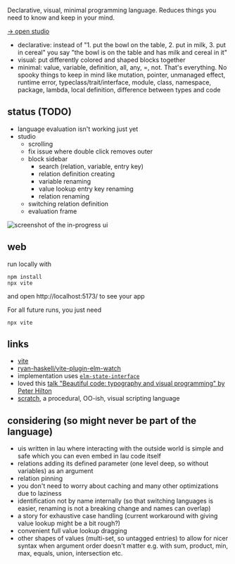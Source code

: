 Declarative, visual, minimal programming language.
Reduces things you need to know and keep in your mind.

[→ open studio](https://lue-bird.github.io/lau/)

  - declarative:
    instead of
    "1. put the bowl on the table, 2. put in milk, 3. put in cereal"
    you say "the bowl is on the table and has milk and cereal in it"
  - visual:
    put differently colored and shaped blocks together
  - minimal:
    value, variable, definition, all, any, =, not. That's everything.
    No spooky things to keep in mind like mutation, pointer, unmanaged effect, runtime error,
    typeclass/trait/interface, module, class, namespace, package, lambda, local definition, difference between types and code

## status (TODO)

  - language evaluation isn't working just yet
  - studio
      - scrolling
      - fix issue where double click removes outer
      - block sidebar
          - search (relation, variable, entry key)
          - relation definition creating
          - variable renaming
          - value lookup entry key renaming
          - relation renaming
      - switching relation definition
      - evaluation frame

![screenshot of the in-progress ui](https://github.com/lue-bird/lau/assets/81869893/667902e2-f228-4d4e-9b3e-0801e95f2fe9)

## web
run locally with

```shell
npm install
npx vite
```
and open http://localhost:5173/ to see your app

For all future runs, you just need
```shell
npx vite
```


## links

  - [vite](https://vitejs.dev/)
  - [ryan-haskell/vite-plugin-elm-watch](https://github.com/ryan-haskell/vite-plugin-elm-watch)
  - implementation uses [`elm-state-interface`](https://dark.elm.dmy.fr/packages/lue-bird/elm-state-interface/latest/)
  - loved this [talk "Beautiful code: typography and visual programming" by Peter Hilton
  ](https://www.youtube.com/watch?v=rTeqsL4uxws)
  - [scratch](https://scratch.mit.edu/), a procedural, OO-ish, visual scripting language


## considering (so might never be part of the language)

  - uis written in lau where interacting with the outside world is simple and safe which you can even embed in lau code itself
  - relations adding its defined parameter (one level deep, so without variables) as an argument
  - relation pinning
  - you don't need to worry about caching and many other optimizations due to laziness
  - identification not by name internally (so that switching languages is easier, renaming is not a breaking change and names can overlap)
  - a story for exhaustive case handling (current workaround with giving value lookup might be a bit rough?)
  - convenient full value lookup dragging
  - other shapes of values (multi-set, so untagged entries) to allow for nicer syntax when argument order doesn't matter e.g. with sum, product, min, max, equals, union, intersection etc.

